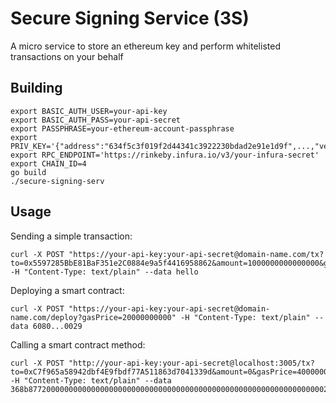 # Secure Signing Service (3S)

A micro service to store an ethereum key and perform whitelisted transactions on your behalf

## Building

    export BASIC_AUTH_USER=your-api-key
    export BASIC_AUTH_PASS=your-api-secret
    export PASSPHRASE=your-ethereum-account-passphrase
    export PRIV_KEY='{"address":"634f5c3f019f2d44341c3922230bdad2e91e1d9f",...,"version":3}'
    export RPC_ENDPOINT='https://rinkeby.infura.io/v3/your-infura-secret'
    export CHAIN_ID=4
    go build
    ./secure-signing-serv

## Usage

Sending a simple transaction:

    curl -X POST "https://your-api-key:your-api-secret@domain-name.com/tx?to=0x5597285BbE81BaF351e2C0884e9a5f4416958862&amount=1000000000000000&gasPrice=20000000000" -H "Content-Type: text/plain" --data hello

Deploying a smart contract:

    curl -X POST "https://your-api-key:your-api-secret@domain-name.com/deploy?gasPrice=20000000000" -H "Content-Type: text/plain" --data 6080...0029

Calling a smart contract method:

    curl -X POST "http://your-api-key:your-api-secret@localhost:3005/tx?to=0xC7f965a58942dbf4E9fbdf77A511863d7041339d&amount=0&gasPrice=40000000000" -H "Content-Type: text/plain" --data 368b877200000000000000000000000000000000000000000000000000000000000000200000000000000000000000000000000000000000000000000000000000000008626172626f757365000000000000000000000000000000000000000000000000
